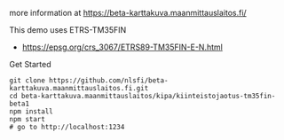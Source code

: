 more information at <https://beta-karttakuva.maanmittauslaitos.fi/>

This demo uses ETRS-TM35FIN
- <https://epsg.org/crs_3067/ETRS89-TM35FIN-E-N.html>

Get Started
```
git clone https://github.com/nlsfi/beta-karttakuva.maanmittauslaitos.fi.git
cd beta-karttakuva.maanmittauslaitos/kipa/kiinteistojaotus-tm35fin-beta1
npm install
npm start
# go to http://localhost:1234

```
